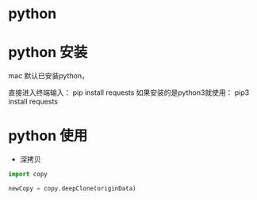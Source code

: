 # python

# python 安装

mac 默认已安装python， 

直接进入终端输入： pip install requests
如果安装的是python3就使用： pip3 install requests


# python 使用

- 深拷贝

```python
import copy

newCopy = copy.deepClone(originData)

```